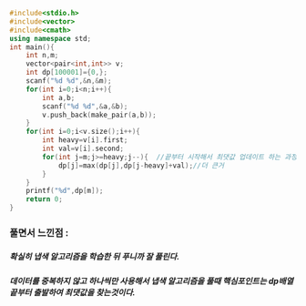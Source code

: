 ```cpp
#include<stdio.h>
#include<vector>
#include<cmath>
using namespace std;
int main(){
	int n,m;
	vector<pair<int,int>> v;
	int dp[100001]={0,};
	scanf("%d %d",&n,&m);
	for(int i=0;i<n;i++){
		int a,b;
		scanf("%d %d",&a,&b);
		v.push_back(make_pair(a,b));
	}
	for(int i=0;i<v.size();i++){
		int heavy=v[i].first;
		int val=v[i].second;
		for(int j=m;j>=heavy;j--){  //끝부터 시작해서 최댓값 업데이트 하는 과정
			dp[j]=max(dp[j],dp[j-heavy]+val);//더 큰거 
		}
	}
	printf("%d",dp[m]);
	return 0;
}
```

### 풀면서 느낀점 :
##### 확실히 냅색 알고리즘을 학습한 뒤 푸니까 잘 풀린다.
##### 데이터를 중복하지 않고 하나씩만 사용해서 냅색 알고리즘을 풀때 핵심포인트는 dp배열 끝부터 출발하여 최댓값을 찾는것이다.
